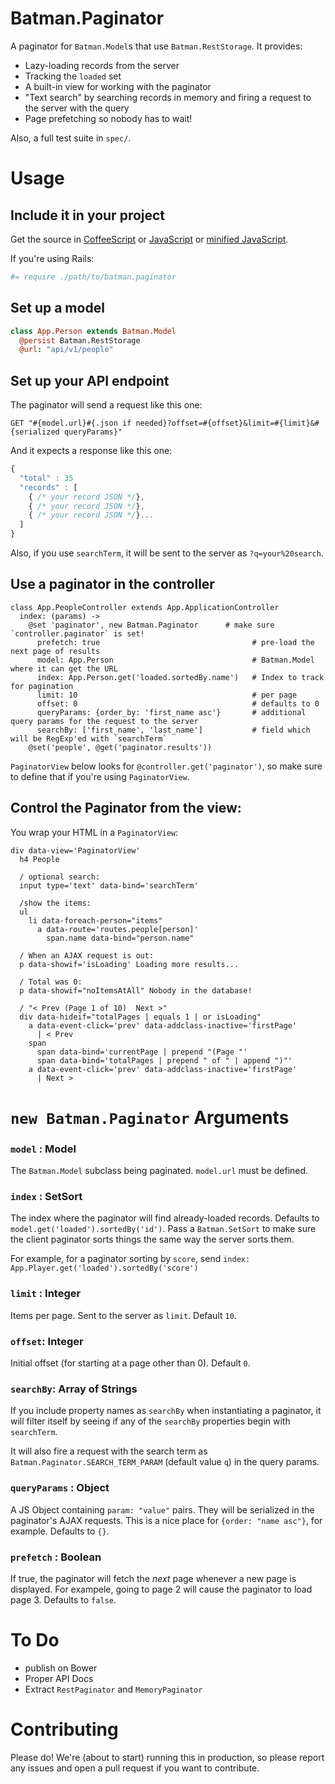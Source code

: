 # Batman.Paginator

A paginator for `Batman.Model`s that use `Batman.RestStorage`. It provides:

- Lazy-loading records from the server
- Tracking the `loaded` set
- A built-in view for working with the paginator
- "Text search" by searching records in memory and firing a request to the server with the query
- Page prefetching so nobody has to wait!

Also, a full test suite in `spec/`.

# Usage

## Include it in your project

Get the source in [CoffeeScript](https://raw.github.com/ministrycentered/batman-paginator/master/dist/batman.paginator.coffee) or [JavaScript](https://raw.github.com/ministrycentered/batman-paginator/master/dist/batman.paginator.js) or [minified JavaScript](https://raw.github.com/ministrycentered/batman-paginator/master/dist/batman.paginator.min.js).

If you're using Rails:

```coffee
#= require ./path/to/batman.paginator
```

## Set up a model

```coffee
class App.Person extends Batman.Model
  @persist Batman.RestStorage
  @url: "api/v1/people"
```

## Set up your API endpoint

The paginator will send a request like this one:

```
GET "#{model.url}#{.json if needed}?offset=#{offset}&limit=#{limit}&#{serialized queryParams}"
```
And it expects a response like this one:

```javascript
{
  "total" : 35
  "records" : [
    { /* your record JSON */},
    { /* your record JSON */},
    { /* your record JSON */}...
  ]
}
```

Also, if you use `searchTerm`, it will be sent to the server as `?q=your%20search`.

## Use a paginator in the controller

```
class App.PeopleController extends App.ApplicationController
  index: (params) ->
    @set 'paginator', new Batman.Paginator      # make sure `controller.paginator` is set!
      prefetch: true                                  # pre-load the next page of results
      model: App.Person                               # Batman.Model where it can get the URL
      index: App.Person.get('loaded.sortedBy.name')   # Index to track for pagination
      limit: 10                                       # per page
      offset: 0                                       # defaults to 0
      queryParams: {order_by: 'first_name asc'}       # additional query params for the request to the server
      searchBy: ['first_name', 'last_name']           # field which will be RegExp'ed with `searchTerm`
    @set('people', @get('paginator.results'))
```

`PaginatorView` below looks for `@controller.get('paginator')`, so make sure to define that if you're using `PaginatorView`.

## Control the Paginator from the view:

You wrap your HTML in a `PaginatorView`:

```slim
div data-view='PaginatorView'
  h4 People

  / optional search:
  input type='text' data-bind='searchTerm'

  /show the items:
  ul
    li data-foreach-person="items"
      a data-route='routes.people[person]'
        span.name data-bind="person.name"

  / When an AJAX request is out:
  p data-showif='isLoading' Loading more results...

  / Total was 0:
  p data-showif="noItemsAtAll" Nobody in the database!

  / "< Prev (Page 1 of 10)  Next >"
  div data-hideif="totalPages | equals 1 | or isLoading"
    a data-event-click='prev' data-addclass-inactive='firstPage'
      | < Prev
    span
      span data-bind='currentPage | prepend "(Page "'
      span data-bind='totalPages | prepend " of " | append ")"'
    a data-event-click='prev' data-addclass-inactive='firstPage'
      | Next >
```

# `new Batman.Paginator` Arguments

### `model` : Model

The `Batman.Model` subclass being paginated. `model.url` must be defined.

### `index` : SetSort

The index where the paginator will find already-loaded records. Defaults to `model.get('loaded').sortedBy('id')`. Pass a `Batman.SetSort` to make sure the client paginator sorts things the same way the server sorts them.

For example, for a paginator sorting by `score`, send `index: App.Player.get('loaded').sortedBy('score')`

### `limit` : Integer

Items per page. Sent to the server as `limit`. Default `10`.

### `offset`: Integer

Initial offset (for starting at a page other than 0). Default `0`.

### `searchBy`: Array of Strings

If you include property names as `searchBy` when instantiating a paginator, it will filter itself by seeing if any of the `searchBy` properties begin with `searchTerm`.

It will also fire a request with the search term as `Batman.Paginator.SEARCH_TERM_PARAM` (default value `q`) in the query params.

### `queryParams` : Object

A JS Object containing `param: "value"` pairs. They will be serialized in the paginator's AJAX requests. This is a nice place for `{order: "name asc"}`, for example. Defaults to `{}`.

### `prefetch` : Boolean

If true, the paginator will fetch the _next_ page whenever a new page is displayed. For exampele, going to page 2 will cause the paginator to load page 3. Defaults to `false`.

# To Do

- publish on Bower
- Proper API Docs
- Extract `RestPaginator` and `MemoryPaginator`

# Contributing

Please do! We're (about to start) running this in production, so please report any issues and open a pull request if you want to contribute.
